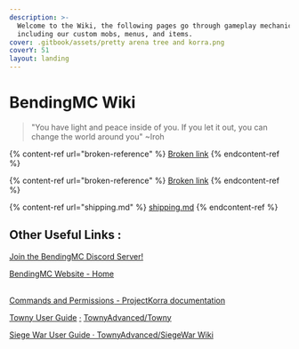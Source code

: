 ```yaml
---
description: >-
  Welcome to the Wiki, the following pages go through gameplay mechanics
  including our custom mobs, menus, and items.
cover: .gitbook/assets/pretty arena tree and korra.png
coverY: 51
layout: landing
---
```


# BendingMC Wiki

> "You have light and peace inside of you. If you let it out, you can change the world around you" \~Iroh

{% content-ref url="broken-reference" %}
[Broken link](broken-reference)
{% endcontent-ref %}

{% content-ref url="broken-reference" %}
[Broken link](broken-reference)
{% endcontent-ref %}

{% content-ref url="shipping.md" %}
[shipping.md](shipping.md)
{% endcontent-ref %}

##

## Other Useful Links :

[Join the BendingMC Discord Server!](https://discord.com/invite/fVT37qY)

[BendingMC Website - Home](https://bendingmc.net/)

\
[Commands and Permissions](http://wiki.projectkorra.com/en/latest/pkcore/commands.html)[ - ProjectKorra documentation](http://wiki.projectkorra.com/en/latest/pkcore/commands.html)

[Towny User Guide](https://github.com/TownyAdvanced/Towny/wiki/Towny-Commands) [·](https://github.com/TownyAdvanced/SiegeWar/wiki/Siege-War-User-Guide) [TownyAdvanced/Towny](https://github.com/TownyAdvanced/Towny/wiki/Towny-Commands)

[Siege War User Guide · TownyAdvanced/SiegeWar Wiki](https://github.com/TownyAdvanced/SiegeWar/wiki/Siege-War-User-Guide)
